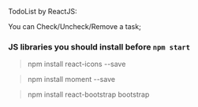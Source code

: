 TodoList by ReactJS:

You can Check/Uncheck/Remove a task;

### JS libraries you should install before `npm start`
> npm install react-icons --save

> npm install moment --save

> npm install react-bootstrap bootstrap
